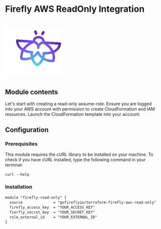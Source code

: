 # Firefly AWS ReadOnly Integration
# ![Firefly Logo](firefly.gif)

## Module contents

Let's start with creating a read-only assume-role.
Ensure you are logged into your AWS account with permission to create CloudFormation and IAM resources.
Launch the CloudFormation template into your account:

## Configuration

### Prerequisites

This module requires the cURL library to be installed on your machine.
To check if you have cURL installed, type the following command in your terminal:

```shell script
curl --help
```

### Installation

```hcl-terraform
module "firefly-read-only" {
  source              = "gofireflyio/terraform-firefly-aws-read-only"
  firefly_access_key  = "YOUR_ACCESS_KEY"
  fierfly_secret_key  = "YOUR_SECRET_KEY"
  role_external_id    = "YOUR_EXTERNAL_ID"
}
```
